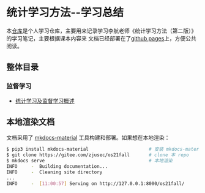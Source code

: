 # 统计学习方法--学习总结

本[仓库](https://github.com/HWH-2019/SLMethods)是个人学习仓库，主要用来记录学习李航老师《统计学习方法（第二版）》的学习笔记，主要根据课本内容来
文档已经部署在了[github pages](https://hwh-2019.github.io/SLMethods/)上，方便公共阅读。

## 整体目录
### 监督学习
- [统计学习及监督学习概述](part01)

## 本地渲染文档

文档采用了 [mkdocs-material](https://squidfunk.github.io/mkdocs-material/) 工具构建和部署。如果想在本地渲染：

```bash
$ pip3 install mkdocs-material                      # 安装 mkdocs-material
$ git clone https://gitee.com/zjusec/os21fall       # clone 本 repo
$ mkdocs serve                                      # 本地渲染
INFO     -  Building documentation...
INFO     -  Cleaning site directory
...
INFO     -  [11:00:57] Serving on http://127.0.0.1:8000/os21fall/
```
